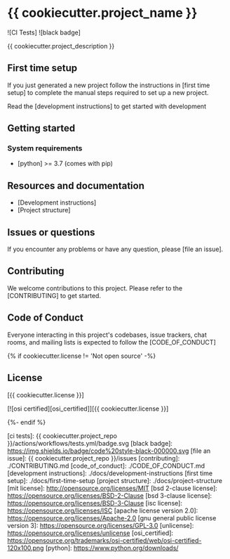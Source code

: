 # {{ cookiecutter.project_name }}

![CI Tests] ![black badge]

{{ cookiecutter.project_description }}

## First time setup

If you just generated a new project follow the instructions in [first time setup]
to complete the manual steps required to set up a new project.

Read the [development instructions] to get started with development

## Getting started

<!-- Add me -->

### System requirements

-   [python] >= 3.7 (comes with pip)

<!-- Add me -->

## Resources and documentation

-   [Development instructions]
-   [Project structure]

## Issues or questions

If you encounter any problems or have any question, please [file an issue].

## Contributing

We welcome contributions to this project. Please refer to the [CONTRIBUTING] to get started.

## Code of Conduct

Everyone interacting in this project's codebases, issue trackers,
chat rooms, and mailing lists is expected to follow the [CODE_OF_CONDUCT]

{% if cookiecutter.license != 'Not open source' -%}

## License

[{{ cookiecutter.license }}]

[![osi certified][osi_certified]][{{ cookiecutter.license }}]

{%- endif %}

[ci tests]: {{ cookiecutter.project_repo }}/actions/workflows/tests.yml/badge.svg
[black badge]: https://img.shields.io/badge/code%20style-black-000000.svg
[file an issue]: {{ cookiecutter.project_repo }}/issues
[contributing]: ./CONTRIBUTING.md
[code_of_conduct]: ./CODE_OF_CONDUCT.md
[development instructions]: ./docs/development-instructions
[first time setup]: ./docs/first-time-setup
[project structure]: ./docs/project-structure
[mit license]: http://opensource.org/licenses/MIT
[bsd 2-clause license]: https://opensource.org/licenses/BSD-2-Clause
[bsd 3-clause license]: https://opensource.org/licenses/BSD-3-Clause
[isc license]: https://opensource.org/licenses/ISC
[apache license version 2.0]: https://opensource.org/licenses/Apache-2.0
[gnu general public license version 3]: https://opensource.org/licenses/GPL-3.0
[unlicense]: https://opensource.org/licenses/unlicense
[osi_certified]: https://opensource.org/trademarks/osi-certified/web/osi-certified-120x100.png
[python]: https://www.python.org/downloads/
